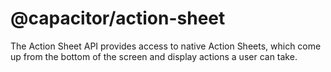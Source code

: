 # @capacitor/action-sheet

The Action Sheet API provides access to native Action Sheets, which come up from the bottom of the screen and display actions a user can take.
